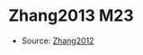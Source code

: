<a name="material" />

# Zhang2013 M23
<script type="application/ld+json">
  {
    "@context": "https://schema.org/",
    "@type": "ChemicalSubstance",
    "http://purl.org/dc/terms/conformsTo":
      {
        "@type": "CreativeWork",
        "@id": "https://bioschemas.org/profiles/ChemicalSubstance/0.4-RELEASE/"
      },
    "@id": "https://egonw.github.io/nanowiki/nanowiki328.html#material",
    "name": "Zhang2013 M23",
    "sameAs": "http://127.0.0.1/mediawiki/index.php/Special:URIResolver/Zhang2013_M23"
  }
</script>


* Source: [Zhang2012](Zhang2012.md)
